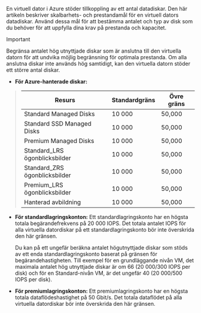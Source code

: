 En virtuell dator i Azure stöder tillkoppling av ett antal datadiskar. Den här artikeln beskriver skalbarhets- och prestandamål för en virtuell dators datadiskar. Använd dessa mål för att bestämma antalet och typ av disk som du behöver för att uppfylla dina krav på prestanda och kapacitet. 

> [!IMPORTANT]
> Begränsa antalet hög utnyttjade diskar som är anslutna till den virtuella datorn för att undvika möjlig begränsning för optimala prestanda. Om alla anslutna diskar inte används hög samtidigt, kan den virtuella datorn stöder ett större antal diskar.

* **För Azure-hanterade diskar:** 

> | Resurs | Standardgräns | Övre gräns |
> | --- | --- | --- |
> | Standard Managed Disks | 10 000 | 50,000 |
> | Standard SSD Managed Disks | 10 000 | 50,000 |
> | Premium Managed Disks | 10 000 | 50,000 |
> | Standard_LRS ögonblicksbilder | 10 000 | 50,000 |
> | Standard_ZRS ögonblicksbilder | 10 000 | 50,000 |
> | Premium_LRS ögonblicksbilder | 10 000 | 50,000 |
> | Hanterad avbildning | 10 000 | 50,000 |

* **För standardlagringskonton:** Ett standardlagringskonto har en högsta totala begärandefrekvens på 20 000 IOPS. Det totala antalet IOPS för alla virtuella datordiskar på ett standardlagringskonto bör inte överskrida den här gränsen.
  
    Du kan på ett ungefär beräkna antalet högutnyttjade diskar som stöds av ett enda standardlagringskonto baserat på gränsen för begärandehastigheten. Till exempel för en grundläggande nivån VM, det maximala antalet hög utnyttjade diskar är om 66 (20 000/300 IOPS per disk) och för en Standard-nivån VM, är det ungefär 40 (20 000/500 IOPS per disk). 

* **För premiumlagringskonton:** Ett premiumlagringskonto har en högsta totala dataflödeshastighet på 50 Gbit/s. Det totala dataflödet på alla virtuella datordiskar bör inte överskrida den här gränsen.

